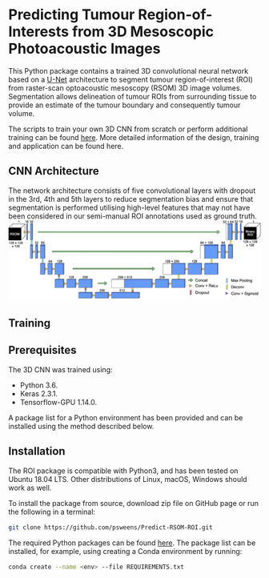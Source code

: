 # Predicting Tumour Region-of-Interests from 3D Mesoscopic Photoacoustic Images

This Python package contains a trained 3D convolutional neural network based on a [U-Net](https://arxiv.org/abs/1505.04597) architecture to segment tumour region-of-interest (ROI) from raster-scan optoacoustic mesoscopy (RSOM) 3D image volumes. Segmentation allows delineation of tumour ROIs from surrounding tissue to provide an estimate of the tumour boundary and consequently tumour volume.

The scripts to train your own 3D CNN from scratch or perform additional training can be found [here](https://github.com/psweens/3D-CNN). More detailed information of the design, training and application can be found here.

## CNN Architecture
The network architecture consists of five convolutional layers with dropout in the 3rd, 4th and 5th layers to reduce segmentation bias and ensure that segmentation is performed utilising high-level features that may not have been considered in our semi-manual ROI annotations used as ground truth.
![alt text](https://github.com/psweens/Predict-RSOM-ROI/blob/main/CNN_Architecture.jpg)

## Training

## Prerequisites
The 3D CNN was trained using:
* Python 3.6.
* Keras 2.3.1.
* Tensorflow-GPU 1.14.0.

A package list for a Python environment has been provided and can be installed using the method described below.

## Installation
The ROI package is compatible with Python3, and has been tested on Ubuntu 18.04 LTS. 
Other distributions of Linux, macOS, Windows should work as well.

To install the package from source, download zip file on GitHub page or run the following in a terminal:
```bash
git clone https://github.com/psweens/Predict-RSOM-ROI.git
```

The required Python packages can be found [here](https://github.com/psweens/Predict-RSOM-ROI/blob/main/REQUIREMENTS.txt). The package list can be installed, for example, using creating a Conda environment by running:
```bash
conda create --name <env> --file REQUIREMENTS.txt
```
